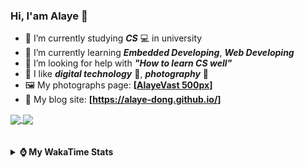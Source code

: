 ### Hi, **I'am Alaye** 👋

- 📖 I’m currently studying ***CS*** 💻 in university
- 🌱 I’m currently learning ***Embedded Developing***, ***Web Developing***
- 🤔 I’m looking for help with ***"How to learn CS well"***
- 🤩 I like ***digital technology*** 📱, ***photography*** 📸
- 🖼️ My photographs page: **[[AlayeVast 500px](https://500px.com.cn/AlayeVast)]**
- 📰 My blog site: **[https://alaye-dong.github.io/]**

<!--
[![Alaye's GitHub stats](https://github-readme-stats.vercel.app/api?username=Alaye-Dong&custom_title=Alaye%20Dong`s%20GitHub%20stats&show_icons=true&rank_icon=percentile&theme=transparent&include_all_commits=true&count_private=true)](https://github.com/anuraghazra/github-readme-stats) 
[![Top Langs](https://github-readme-stats.vercel.app/api/top-langs/?username=Alaye-Dong\&layout=compact&theme=transparent)](https://github.com/anuraghazra/github-readme-stats)
-->
<a href="https://github.com/anuraghazra/github-readme-stats">
  <img height=200 align="center" src="https://github-readme-stats.vercel.app/api?username=Alaye-Dong&custom_title=Alaye%20Dong`s%20GitHub%20stats&show_icons=true&rank_icon=percentile&theme=transparent&include_all_commits=true&count_private=true" />
</a>
<a href="https://github.com/anuraghazra/convoychat">
  <img height=200 align="center" src="https://github-readme-stats.vercel.app/api/top-langs/?username=Alaye-Dong&layout=compact&theme=transparent&include_all_commits=true&count_private=true&langs_count=8&card_width=300" />
</a>

<br />
<br />

<div style="display:none"> 
  <img src="https://visitor-badge.laobi.icu/badge?page_id=Alaye-Dong.Alaye-Dong"/>
</div>
<br />

<details>	
  <summary><b> ⌚ My WakaTime Stats </b></summary>

<br />

<!--START_SECTION:waka-->
![Code Time](http://img.shields.io/badge/Code%20Time-114%20hrs%2036%20mins-blue)

![Profile Views](http://img.shields.io/badge/Profile%20Views-4-blue)

![Lines of code](https://img.shields.io/badge/From%20Hello%20World%20I%27ve%20Written-770.3%20thousand%20lines%20of%20code-blue)

**🐱 My GitHub Data** 

> 📦 42.3 kB Used in GitHub's Storage 
 > 
> 🚫 Not Opted to Hire
 > 
> 📜 11 Public Repositories 
 > 
> 🔑 4 Private Repositories 
 > 
**I'm a Night 🦉** 

```text
🌞 Morning                47 commits          █░░░░░░░░░░░░░░░░░░░░░░░░   05.27 % 
🌆 Daytime                323 commits         █████████░░░░░░░░░░░░░░░░   36.21 % 
🌃 Evening                330 commits         █████████░░░░░░░░░░░░░░░░   37.00 % 
🌙 Night                  192 commits         █████░░░░░░░░░░░░░░░░░░░░   21.52 % 
```
📅 **I'm Most Productive on Sunday** 

```text
Monday                   129 commits         ████░░░░░░░░░░░░░░░░░░░░░   14.46 % 
Tuesday                  110 commits         ███░░░░░░░░░░░░░░░░░░░░░░   12.33 % 
Wednesday                100 commits         ███░░░░░░░░░░░░░░░░░░░░░░   11.21 % 
Thursday                 120 commits         ███░░░░░░░░░░░░░░░░░░░░░░   13.45 % 
Friday                   113 commits         ███░░░░░░░░░░░░░░░░░░░░░░   12.67 % 
Saturday                 113 commits         ███░░░░░░░░░░░░░░░░░░░░░░   12.67 % 
Sunday                   207 commits         ██████░░░░░░░░░░░░░░░░░░░   23.21 % 
```


📊 **This Week I Spent My Time On** 

```text
💬 Programming Languages: 
TypeScript               4 hrs 52 mins       ██████░░░░░░░░░░░░░░░░░░░   23.49 % 
Markdown                 4 hrs 42 mins       ██████░░░░░░░░░░░░░░░░░░░   22.65 % 
Vue.js                   3 hrs 28 mins       ████░░░░░░░░░░░░░░░░░░░░░   16.76 % 
YAML                     2 hrs 18 mins       ███░░░░░░░░░░░░░░░░░░░░░░   11.14 % 
Python                   2 hrs 6 mins        ███░░░░░░░░░░░░░░░░░░░░░░   10.12 % 

🔥 Editors: 
VS Code                  19 hrs 41 mins      ████████████████████████░   94.81 % 
IntelliJ IDEA            1 hr                █░░░░░░░░░░░░░░░░░░░░░░░░   04.88 % 
PyCharm                  3 mins              ░░░░░░░░░░░░░░░░░░░░░░░░░   00.31 % 

🐱‍💻 Projects: 
JXUT-BST-IO-VitePress-For6 hrs 16 mins       ████████░░░░░░░░░░░░░░░░░   30.21 % 
vue3_admin_template      3 hrs 58 mins       █████░░░░░░░░░░░░░░░░░░░░   19.12 % 
JXUT-BST-IO              2 hrs 52 mins       ███░░░░░░░░░░░░░░░░░░░░░░   13.83 % 
JXUT-BST-IO-VitePress    2 hrs 35 mins       ███░░░░░░░░░░░░░░░░░░░░░░   12.50 % 
Python_Study             1 hr 39 mins        ██░░░░░░░░░░░░░░░░░░░░░░░   08.00 % 
```

**I Mostly Code in C** 

```text
C                        7 repos             ████████████░░░░░░░░░░░░░   46.67 % 
TypeScript               2 repos             ███░░░░░░░░░░░░░░░░░░░░░░   13.33 % 
C++                      2 repos             ███░░░░░░░░░░░░░░░░░░░░░░   13.33 % 
SCSS                     1 repo              ██░░░░░░░░░░░░░░░░░░░░░░░   06.67 % 
Python                   1 repo              ██░░░░░░░░░░░░░░░░░░░░░░░   06.67 % 
```



**Timeline**

![Lines of Code chart](https://raw.githubusercontent.com/Alaye-Dong/Alaye-Dong/main/assets/bar_graph.png)


 Last Updated on 17/10/2024 18:45:22 UTC
<!--END_SECTION:waka-->

</details>
